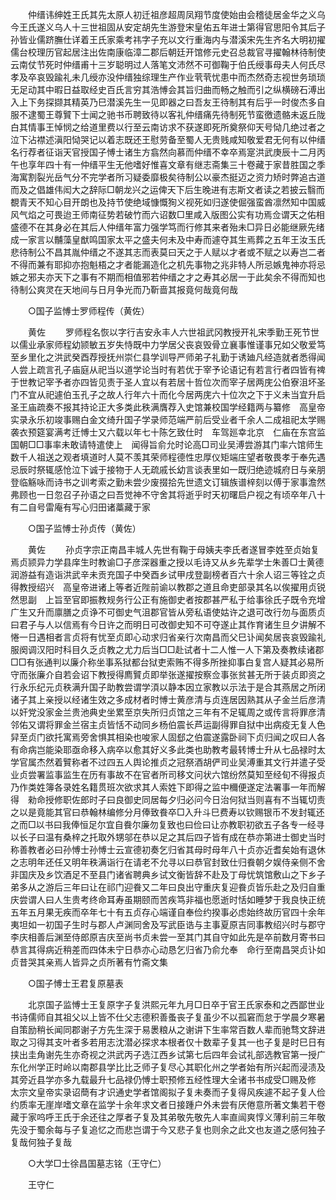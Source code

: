 <!-- { "loadSidebar": true } -->
　　仲缙讳绅姓王氏其先太原人初迁祖彦超周凤翔节度使始由会稽徒居金华之义乌今王氏遂义乌人十三世祖固从安定胡先生游登宋皇佑五年进士第得官思阳令其后子孙皆业儒跻膴仕详着王氏家乘考祎字子充以文行重海内与潜溪宋先生齐名大明初擢儒台校理历官起居注出佐南康临漳二郡后朝廷开馆修元史召总裁官寻擢翰林待制使云南仗节死时仲缙甫十三岁聪明过人落笔文沛然不可御鞠于伯氏绶事母夫人何氏尽孝及卒哀毁踰礼未几绶亦没仲缙独综理生产作业茕茕忧患中而杰然奇志视世务琐琐无足动其中暇日益取经史百氏言穷其浩愽会其旨归曲而畅之触而引之纵横磅石溥出入上下务探撷其精英乃巳潜溪先生一见即器之曰吾友王待制其有后乎一时俊杰多自服不逮蜀王尊贒下士闻之驰书币聘致待以客礼仲缙痛先待制死节蛮徼遗骼未返丘陇白其情事王悼悯之给道里费以行至云南访求不获遂即死所奠祭仰天号恸几绝过者之泣下沾襟述滇阳恸哭记以着志既还王慰劳备至蜀人无贵贱咸知敬爱君无何有以仲缙名行荐者征诣天官授国子愽士诸生方翕然向慕而仲缙不幸卒焉寔洪武庚辰十二月丙午也享年四十有一仲缙平生无他嗜好惟喜文章有继志斋集三十卷藏于家昔胜国之季海寓割裂光岳气分不完学者所习疑委靡极矣待制公以豪杰挺迈之资力矫时弊追古道而及之倡雄伟闳大之辞际□朝龙兴之运俾天下后生晚进有志斯文者读之若披云翳而覩青天不知心目开朗也及持节使绝域慷慨狥义视死如归遂使倔强蛮酋凛然知中国威风气焰之可畏迨王师南征势若破竹而六诏数□里咸入版图公实有功焉佥谓天之佑相盛德不在其身必在其后人仲缙年富力强学笃而行修其来者殆未□异日必能继厥先绪成一家言以黼藻皇猷鸣国家太平之盛夫何未及中寿而遽夺其生焉葬之五年王汝玉氏悲待制公不昌其胤仲缙之不遂其志而表莫曰天之于人赋以才者或不赋之以寿岂二者不得而兼有耶抑亦抱魁梧之才者能漏造化之机先事物之兆非特人所忌嫉鬼神亦将忌嫉之邪夫亦天下之事有不期而相值邪若仲缙之才之寿其必居一于此矣余不得而知也待制公爽灵在天地间与日月争光而乃靳啬其报竟何哉竟何哉 

　　○国子监愽士罗师程传（黄佐） 

　　黄佐 
　　罗师程名恢以字行吉安永丰人六世祖武冈教授开礼宋季勤王死节世以儒业承家师程幼颕敏五岁失恃既中力学居父丧哀毁骨立襄事惟谨事兄如父敬爱笃至乡里化之洪武癸酉荐授抚州崇仁县学训导严师弟子礼勤于诱廸凡经造就者悉得闻人尝上疏言孔子庙庭从祀当以道学论当时有若优于宰予论语记有若言行者四皆有禆于世教记宰予者亦四皆见责于圣人宜以有若居十哲位次而宰子居两庑公伯寮沮坏圣门不宜从祀遽伯玉孔子之故人行年六十而化今居两庑六十位次之下于义未当宜升启圣王庙疏奏不报其持论正大多类此秩满膺荐入史馆兼校国学经籍两与纂修　高皇帝实录永乐初竣事赐白金文绮升国子学录师范端严前后受业者千余人二成祖祀太学赐袭衣预筵宴满考迁愽士又六载以年七十陈乞致仕时　车驾廵幸北京　仁庙在东宫监国朝□□事率未敢请特遣使上　闻得旨俞允时论高□司业吴溥尝游其门率六馆师生数千人祖送之观者填道时人莫不羡其荣师程德性忠厚仪矩端庄望者敬畏孝于奉先遇忌辰时祭辄感怆泣下诚于接物于人无疏戚长幼言谈表里如一既归绝迹城府日与亲朋登临觞咏而诗书之训考索之勤未尝少废掇拾先世遗文订辑族谱梓刻以傅于家事澹然弗顾也一日忽召子孙语之曰吾觉神不守舍其将逝乎时天初曙启户视之有顷卒年八十有二自号雷庵有写心归田诸藁藏于家 

　　○国子监愽士孙贞传（黄佐） 

　　黄佐 
　　孙贞字宗正南昌丰城人先世有鞠于母姨夫李氏者遂冒李姓至贞始复焉贞颕异力学县庠生时教谕□子彦深器重之授以毛诗又从乡先辈学士朱善□士黄德润游益有造诣洪武辛未贡充国子中癸酉乡试甲戌登副榜者百六十余人诏三等铨之贞得教授绍兴　高皇帝进诸上等者近陛前谕以教郡之道且命吏部录其名以俟擢用贞锐然思副　上旨至官即振教规务行公正有施御史者按郡甚严私于给事徐氏子既令充增广生又升而廪膳之贞诤不可御史气沮郡官皆从旁私语使姑许之退可改行勿与面质贞曰君子与人以信焉有今日许之而明日可改御史知不可夺遂止其作育诸生旦夕讲解不惓一日遇相者言贞将有忧至贞即心动求归省亲行次南昌而父巳讣闻矣居丧哀毁踰礼服阕调汉阳时科目久乏贞教之尤力后当□□赴试者十二人惟一人下第及奏教续诸郡□□有张通判以廉介称坐事系狱都台狱吏索贿不得多所挫抑事白复宫人疑其必易所守而张廉介自若会诏下教授得廌贒贞即举张遂擢按察佥事张贫甚无所于装贞即资之行永乐纪元贞秩满升国子助教尝谓学湏以静本因立家教以示法于是合其燕居之所闭诸子其上亲授以经诸生效之多成材者时愽士黄彦清与贞连居因熟其从子金兰后彦清以奸党没家金兰贵池典史坐累至京失所归贞馆之三年有不足辄周之或传言将罪彦清邻佑又谓将罪金兰宿主贞皆恬不动同乡杨伯震长芦运副得罪自狱中出病疫无复人色舁至贞门欲托寓焉旁舍惧其相染也唆家人固郄之伯震遂露卧祠下贞归闻之叹曰人各有命病岂能染耶亟命移入病卒以愈其好义多此类也助教考最转博士升从七品禄时太学官属杰然着贒称者不过四五人舆论推贞之冠祭酒胡俨司业吴溥重其文行并遣子受业贞尝署监事监生在历有事故不在官者所司移文问状六馆纷然莫知至经旬不得报贞乃作类姓簿各录姓名籍贯班次欲求其人索姓下即得之监中穪便遂定法署事一年而解得　勑命授修职佐郎时子曰良御史同居每夕归必问今日治何狱当则喜有不当辄切责之以是竟能其官曰恭翰林编修分月俸致飬卒□入升斗巳费寿以钦赐银币不发封辄还之而□以书曰我俸恒足尔宜自飬尔廉勿复致也曰俭曰让亦教职初欲五子各专一经寻以长子曰温有桑梓之托取外甥邬在恭以足之其后四子皆有成在恭亦第进士御史当时称善教者必曰孙愽士孙愽士云宣德初奏乞归省其母时母年八十贞亦近耆矣始有退休之志明年还任又明年秩满诣行在请老不允寻以曰恭官封致仕归飬朝夕娱侍亲侧不舍非国庆及乡饮酒足不至县门诸省聘典乡试文衡皆辞不赴及丁母忧筑馆敷山之下乡子弟多从之游后三年曰让在祁门迎飬又二年曰良出守重庆复迎飬贞皆乐赴之及归自重庆尝谓人曰人生贵考终命耳寿虽期颐而苦疾笃非福也愿逝时恬如睡梦于我良快正统五年五月果无疾而卒年七十有五贞存心端谨自奉俭约揆事必虑始终故历官四十余年夷坦如一初国子生时与郡人卢渊同舍及写武臣诰与主事夏原吉同事教绍兴时与郡守李庆相善后渊至侍郎原吉庆至尚书贞未尝一至其门其自守如此先是卒前数月寄书曰恭言其得病近稍差而四体未宁日恭亦心动恳乞归省乃俞允奉　命行至南昌哭贞讣如贞昔哭其亲焉人皆异之贞所著有竹斋文集 

　　○国子愽士王君复原墓表 

　　北京国子监愽士王复原字子复洪熙元年九月□日卒于官王氏家泰和之西鄙世业书诗儒师自其祖父以上皆不仕父志德积善蚤丧子复虽少不以孤窘而怠于学晨夕寒暑自策励稍长闻同郡谢子方先生深于易褁粮从之谢讲下生率常百数人辈而驰骛文辞进取之习得其支叶者多若用志沈潜必探求本根者仅十数辈子复其一也子复是时巳日有挟出圭角谢先生亦奇视之洪武丙子选江西乡试第七后四年会试礼部选教官第一授广东化州学正时岭以南郡县学比比乏师子复尽心其职化州之学者始有所兴起而浸渍及其旁近县学亦多九载最升七品禄仍愽士职预修五经性理大全诸书书成受□赐及修　太宗文皇帝实录诏蕳有才识通史学者馆阁拟子复未奏而子复得风疾遽不起子复人俭约质率无崖岸嗜文章在监学十余年求文者日接踵户外未尝有厌倦意所著文集若干卷藏于家呜呼王氏于余还往之厚者子复及其弟敬先敬先人率直闿爽惇义薄利前三年敬先没于蜀余每与子复追忆之而悲岂谓于今又悲子复也则余之此文也友道之感何独子复哉何独子复哉 

　　○大学□士徐昌国墓志铭（王守仁） 

　　王守仁 
